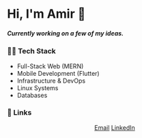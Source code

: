 # Hi, I'm Amir 👋


##### Currently working on a few of my ideas.





### 👨‍💻 Tech Stack

- Full-Stack Web (MERN)  
- Mobile Development (Flutter)  
- Infrastructure & DevOps  
- Linux Systems  
- Databases






### 🔗 Links

<p align="center">
  <a href="mailto:youremail@example.com">Email</a> 
  <a href="https://linkedin.com/in/yourlinkedin">LinkedIn</a>
</p>

